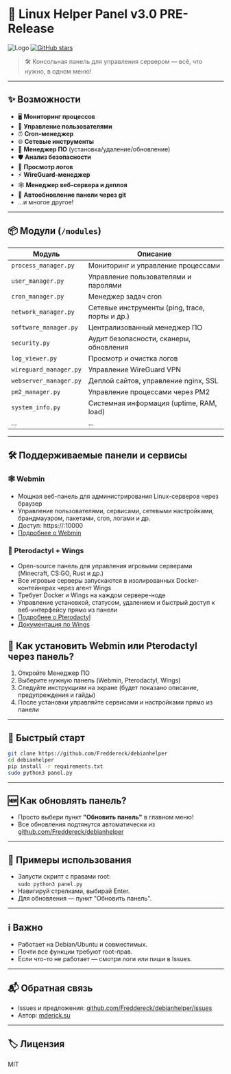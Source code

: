 # 🚀 Linux Helper Panel v3.0 PRE-Release

![Logo](https://img.shields.io/badge/Linux%20Helper-3.0%20PRE--Release-blue?style=for-the-badge)
[![GitHub stars](https://img.shields.io/github/stars/Freddereck/debianhelper?style=social)](https://github.com/Freddereck/debianhelper)

> 🛠️ Консольная панель для управления сервером — всё, что нужно, в одном меню!

---

## ✨ Возможности

- 🖥️ **Мониторинг процессов**
- 👤 **Управление пользователями**
- ⏰ **Cron-менеджер**
- 🌐 **Сетевые инструменты**
- 🧩 **Менеджер ПО** (установка/удаление/обновление)
- 🛡️ **Анализ безопасности**
- 📝 **Просмотр логов**
- ⚡ **WireGuard-менеджер**
- 🕸️ **Менеджер веб-сервера и деплоя**
- 🔄 **Автообновление панели через git**
- ...и многое другое!

---

## 📦 Модули (`/modules`)

| Модуль                | Описание                                      |
|-----------------------|-----------------------------------------------|
| `process_manager.py`  | Мониторинг и управление процессами            |
| `user_manager.py`     | Управление пользователями и паролями          |
| `cron_manager.py`     | Менеджер задач cron                           |
| `network_manager.py`  | Сетевые инструменты (ping, trace, порты и др.)|
| `software_manager.py` | Централизованный менеджер ПО                  |
| `security.py`         | Аудит безопасности, сканеры, обновления       |
| `log_viewer.py`       | Просмотр и очистка логов                      |
| `wireguard_manager.py`| Управление WireGuard VPN                      |
| `webserver_manager.py`| Деплой сайтов, управление nginx, SSL          |
| `pm2_manager.py`      | Управление процессами через PM2               |
| `system_info.py`      | Системная информация (uptime, RAM, load)      |
| ...                   | ...                                           |

---

## 🛠️ Поддерживаемые панели и сервисы

### 🕸️ Webmin
- Мощная веб-панель для администрирования Linux-серверов через браузер
- Управление пользователями, сервисами, сетевыми настройками, брандмауэром, пакетами, cron, логами и др.
- Доступ: https://<IP>:10000
- [Подробнее о Webmin](https://www.webmin.com/)

### 🦖 Pterodactyl + Wings
- Open-source панель для управления игровыми серверами (Minecraft, CS:GO, Rust и др.)
- Все игровые серверы запускаются в изолированных Docker-контейнерах через агент Wings
- Требует Docker и Wings на каждом сервере-ноде
- Управление установкой, статусом, удалением и быстрый доступ к веб-интерфейсу прямо из панели
- [Подробнее о Pterodactyl](https://pterodactyl.io/project/introduction.html)
- [Документация по Wings](https://pterodactyl.io/wings/1.11/installing.html)

## 🚀 Как установить Webmin или Pterodactyl через панель?
1. Откройте Менеджер ПО
2. Выберите нужную панель (Webmin, Pterodactyl, Wings)
3. Следуйте инструкциям на экране (будет показано описание, предупреждения и гайды)
4. После установки управляйте сервисами и настройками прямо из панели

---

## 🚀 Быстрый старт

```bash
git clone https://github.com/Freddereck/debianhelper
cd debianhelper
pip install -r requirements.txt
sudo python3 panel.py
```

---

## 🆕 Как обновлять панель?

- Просто выбери пункт **"Обновить панель"** в главном меню!
- Все обновления подтянутся автоматически из [github.com/Freddereck/debianhelper](https://github.com/Freddereck/debianhelper)

---

## 📝 Примеры использования

- Запусти скрипт с правами root:  
  `sudo python3 panel.py`
- Навигируй стрелками, выбирай Enter.
- Для обновления — пункт "Обновить панель".

---

## ℹ️ Важно

- Работает на Debian/Ubuntu и совместимых.
- Почти все функции требуют root-прав.
- Если что-то не работает — смотри логи или пиши в Issues.

---

## 📬 Обратная связь

- Issues и предложения: [github.com/Freddereck/debianhelper/issues](https://github.com/Freddereck/debianhelper/issues)
- Автор: [mderick.su](https://mderick.su/)

---

## 🏷️ Лицензия

MIT